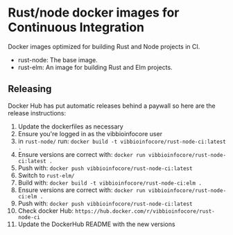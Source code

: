 # Rust/node docker images for Continuous Integration
Docker images optimized for building Rust and Node projects in CI.

* rust-node: The base image.
* rust-elm: An image for building Rust and Elm projects.

## Releasing

Docker Hub has put automatic releases behind a paywall so here are the release instructions:

1. Update the dockerfiles as necessary
1. Ensure you're logged in as the vibbioinfocore user
1. in `rust-node/` run: `docker build -t vibbioinfocore/rust-node-ci:latest .`
1. Ensure versions are correct with: `docker run vibbioinfocore/rust-node-ci:latest .`
1. Push with: `docker push vibbioinfocore/rust-node-ci:latest`
1. Switch to `rust-elm/`
1. Build with: `docker build -t vibbioinfocore/rust-node-ci:elm .`
1. Ensure versions are correct with: `docker run vibbioinfocore/rust-node-ci:elm .`
1. Push with: `docker push vibbioinfocore/rust-node-ci:latest`
1. Check docker Hub: `https://hub.docker.com/r/vibbioinfocore/rust-node-ci`
1. Update the DockerHub README with the new versions
